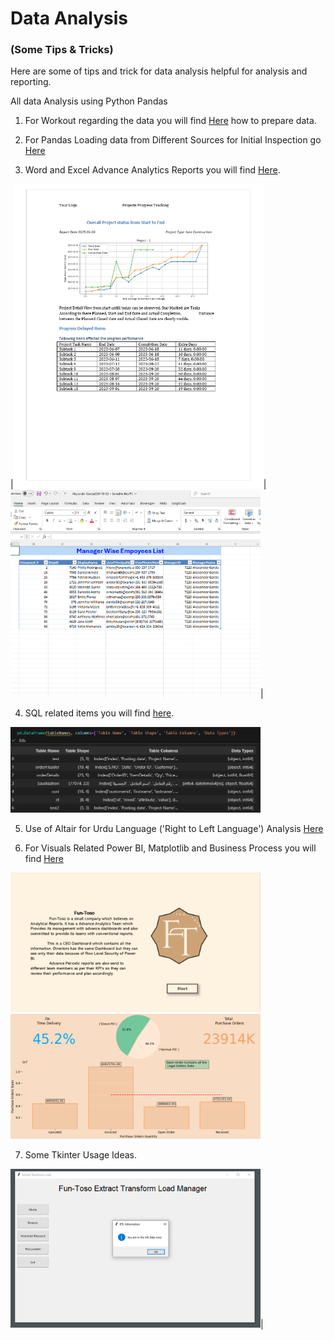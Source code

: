 
# Data Analysis 
### (Some Tips & Tricks)

Here are some of tips and trick for data analysis helpful for analysis and reporting.

All data Analysis using Python Pandas 

1. For Workout regarding the data you will find [Here](/Data_Generation/) how to prepare data.

2. For Pandas Loading data from Different Sources for Initial Inspection go [Here](/Property_Analysis/)

3. Word and Excel Advance Analytics Reports you will find [Here](/Reports(MS-Excel&Word)/).

|<img src="/Reports(MS-Excel&Word)/Data/Matplotlib/ReportPic.png" alt="Word Document" width="400"/>|
<img src="/Reports(MS-Excel&Word)/Data/Matplotlib/ExcelReport.PNG" alt="Excel Report" width="400"/>|

4. SQL related items you will find [here](/SQL/).
 <img src="/SQL/Output.PNG" alt="Word Documnet" width="400"/>   

5. Use of Altair for Urdu Language ('Right to Left Language') Analysis [Here](/Urdu_Data_Analysis/)

6. For Visuals Related Power BI, Matplotlib and Business Process you will find [Here](/Visualization/)

<img src="/Visualization/PowerBI/Data/HRReport.gif" alt="HR Report" width="400"/> 
<img src="/Visualization/Matplotlib/Images/Dashbaord.PNG" alt="HR Report" width="400"/> 

7. Some Tkinter Usage Ideas.    

<img src="/SomeTkinter/Images/FuntosoTK.png" alt="Funtoso Extract Transform Load" width="400"/>|
    





